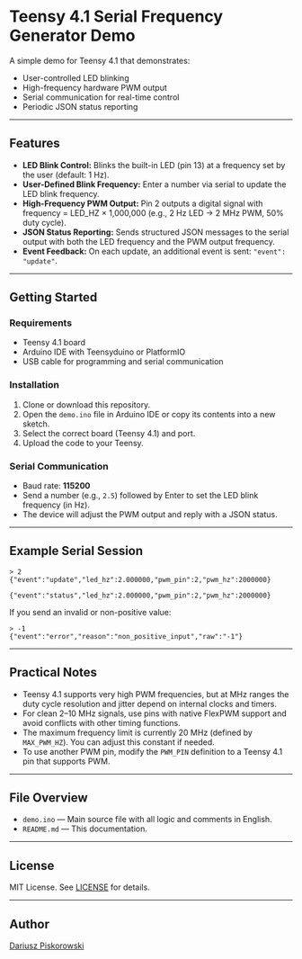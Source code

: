 # Teensy 4.1 Serial Frequency Generator Demo

A simple demo for Teensy 4.1 that demonstrates:
- User-controlled LED blinking
- High-frequency hardware PWM output
- Serial communication for real-time control
- Periodic JSON status reporting

---

## Features

- **LED Blink Control:** Blinks the built-in LED (pin 13) at a frequency set by the user (default: 1 Hz).
- **User-Defined Blink Frequency:** Enter a number via serial to update the LED blink frequency.
- **High-Frequency PWM Output:** Pin 2 outputs a digital signal with frequency = LED_HZ × 1,000,000 (e.g., 2 Hz LED → 2 MHz PWM, 50% duty cycle).
- **JSON Status Reporting:** Sends structured JSON messages to the serial output with both the LED frequency and the PWM output frequency.
- **Event Feedback:** On each update, an additional event is sent: `"event": "update"`.

---

## Getting Started

### Requirements
- Teensy 4.1 board
- Arduino IDE with Teensyduino or PlatformIO
- USB cable for programming and serial communication

### Installation
1. Clone or download this repository.
2. Open the `demo.ino` file in Arduino IDE or copy its contents into a new sketch.
3. Select the correct board (Teensy 4.1) and port.
4. Upload the code to your Teensy.

### Serial Communication
- Baud rate: **115200**
- Send a number (e.g., `2.5`) followed by Enter to set the LED blink frequency (in Hz).
- The device will adjust the PWM output and reply with a JSON status.

---

## Example Serial Session

```
> 2
{"event":"update","led_hz":2.000000,"pwm_pin":2,"pwm_hz":2000000}

{"event":"status","led_hz":2.000000,"pwm_pin":2,"pwm_hz":2000000}
```

If you send an invalid or non-positive value:
```
> -1
{"event":"error","reason":"non_positive_input","raw":"-1"}
```

---

## Practical Notes

- Teensy 4.1 supports very high PWM frequencies, but at MHz ranges the duty cycle resolution and jitter depend on internal clocks and timers.
- For clean 2–10 MHz signals, use pins with native FlexPWM support and avoid conflicts with other timing functions.
- The maximum frequency limit is currently 20 MHz (defined by `MAX_PWM_HZ`). You can adjust this constant if needed.
- To use another PWM pin, modify the `PWM_PIN` definition to a Teensy 4.1 pin that supports PWM.

---

## File Overview

- `demo.ino` — Main source file with all logic and comments in English.
- `README.md` — This documentation.

---

## License

MIT License. See [LICENSE](LICENSE) for details.

---

## Author

[Dariusz Piskorowski](https://github.com/DariuszPiskorowski)